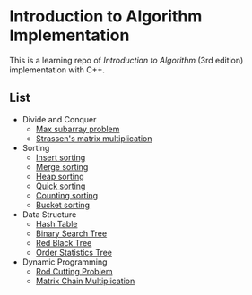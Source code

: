 # Introduction to Algorithm Implementation

This is a learning repo of _Introduction to Algorithm_ (3rd edition) implementation with C++.

## List 

- Divide and Conquer
	- [Max subarray problem](Divide-and-Conquer/max_subarray/README.md)
	- [Strassen's matrix multiplication](Divide-and-Conquer/matrix_multiply/README.md)
- Sorting
	- [Insert sorting](Sorting/Insert_Sorting/README.md)
	- [Merge sorting](Sorting/Merge_Sorting/README.md)
	- [Heap sorting](Sorting/Heap_Sorting/README.md)
	- [Quick sorting](Sorting/Quick_Sorting/README.md)
	- [Counting sorting](Sorting/Counting_Sorting/README.md)
	- [Bucket sorting](Sorting/Bucket_Sorting/README.md)
- Data Structure
	- [Hash Table](Data-Structures/Hash_Table/README.md)
	- [Binary Search Tree](Data-Structures/Binary_Search_Tree/README.md)
	- [Red Black Tree](Data-Structures/Red_Black_Tree/README.md)
	- [Order Statistics Tree](Data-Structures/Order_Statistics_Tree/README.md)
- Dynamic Programming
	- [Rod Cutting Problem](Dynamic-Programming/Rod_Cutting_Problem/README.md)
	- [Matrix Chain Multiplication](Dynamic-Programming/Matrix_Chain_Multiplication_Problem/README.md)
